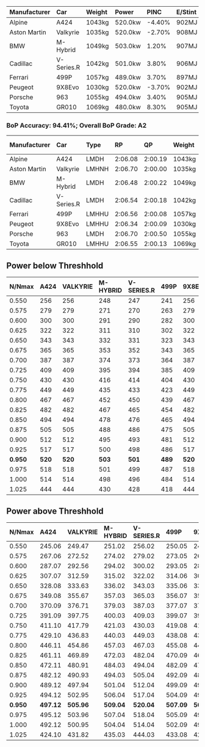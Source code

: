 | Manufacturer | Car        | Weight | Power   | PINC   | E/Stint | FDS     |
|:-|:-|:-|:-|:-|:-|:-|
| Alpine       | A424       | 1043kg | 520.0kw | -4.40% | 902MJ   |    -    |
| Aston Martin | Valkyrie   | 1035kg | 520.0kw | -2.70% | 908MJ   |    -    |
| BMW          | M-Hybrid   | 1049kg | 503.0kw | 1.20%  | 907MJ   |    -    |
| Cadillac     | V-Series.R | 1042kg | 501.0kw | 3.80%  | 906MJ   |    -    |
| Ferrari      | 499P       | 1057kg | 489.0kw | 3.70%  | 897MJ   | 190kph  |
| Peugeot      | 9X8Evo     | 1030kg | 520.0kw | -3.70% | 902MJ   | 190kph  |
| Porsche      | 963        | 1055kg | 494.0kw | 3.40%  | 905MJ   |    -    |
| Toyota       | GR010      | 1069kg | 480.0kw | 8.30%  | 905MJ   | 190kph  |

### BoP Accuracy: 94.41%; Overall BoP Grade: A2
| Manufacturer | Car        | Type  | RP      | QP      | Weight | Power¹  | Threshhold | PINC   | Power²   | E/Stint | AVG Vmax  | FDS     | RDLC | L/Stint | BOP-Grade | Model Accuracy | Model Points | Match%  | SimDiff |
|:-|:-|:-|:-|:-|:-|:-|:-|:-|:-|:-|:-|:-|:-|:-|:-|:-|:-|:-|:-|
| Alpine       | A424       | LMDH  | 2:06.08 | 2:00.19 | 1043kg | 520.0kw | 250.0kph   | -4.40% | 497.10kw |  902MJ  | 295.08kph |    -    | 1.03 | 25      | -B2       | 99.31%         | 2573         | 83.90%  | -0.17   |
| Aston Martin | Valkyrie   | LMHNH | 2:06.70 | 2:00.00 | 1035kg | 520.0kw | 250.0kph   | -2.70% | 506.00kw |  908MJ  | 297.88kph |    -    | 1.04 | 25      | +B2       | 100.00%        | 630          | 80.37%  | +0.19   |
| BMW          | M-Hybrid   | LMDH  | 2:06.48 | 2:00.22 | 1049kg | 503.0kw | 250.0kph   | 1.20%  | 509.00kw |  907MJ  | 297.23kph |    -    | 1.02 | 25      | ~A1       | 99.41%         | 2544         | 100.00% | -0.05   |
| Cadillac     | V-Series.R | LMDH  | 2:06.54 | 2:00.18 | 1042kg | 501.0kw | 250.0kph   | 3.80%  | 520.00kw |  906MJ  | 300.72kph |    -    | 1.03 | 25      | ~A1       | 99.30%         | 4946         | 97.05%  | +0.00   |
| Ferrari      | 499P       | LMHHU | 2:06.56 | 2:00.08 | 1057kg | 489.0kw | 250.0kph   | 3.70%  | 507.10kw |  897MJ  | 297.83kph | 190kph  | 1.05 | 25      | ~A1       | 100.00%        | 8223         | 100.00% | +0.40   |
| Peugeot      | 9X8Evo     | LMHHU | 2:06.34 | 2:00.09 | 1030kg | 520.0kw | 250.0kph   | -3.70% | 500.80kw |  902MJ  | 307.08kph | 190kph  | 1.03 | 25      | ~A1       | 96.77%         | 2307         | 96.42%  | -0.22   |
| Porsche      | 963        | LMDH  | 2:06.70 | 2:00.50 | 1055kg | 494.0kw | 250.0kph   | 3.40%  | 510.80kw |  905MJ  | 295.93kph |    -    | 1.02 | 25      | ~A1       | 99.86%         | 11699        | 100.00% | -0.07   |
| Toyota       | GR010      | LMHHU | 2:06.55 | 2:00.13 | 1069kg | 480.0kw | 250.0kph   | 8.30%  | 519.80kw |  905MJ  | 297.12kph | 190kph  | 1.04 | 25      | ~A1       | 99.63%         | 6190         | 97.54%  | -0.08   |

## Power below Threshhold
| N/Nmax    | A424    | VALKYRIE | M-HYBRID | V-SERIES.R | 499P    | 9X8EVO  | 963     | GR010   |
|:-|:-|:-|:-|:-|:-|:-|:-|:-|
|  0.550    |  256    |  256     |  248     |  247       |  241    |  256    |  243    |  236    |
|  0.575    |  279    |  279     |  271     |  270       |  263    |  279    |  266    |  258    |
|  0.600    |  300    |  300     |  291     |  290       |  282    |  300    |  285    |  277    |
|  0.625    |  322    |  322     |  311     |  310       |  302    |  322    |  305    |  297    |
|  0.650    |  343    |  343     |  332     |  331       |  323    |  343    |  326    |  317    |
|  0.675    |  365    |  365     |  353     |  352       |  343    |  365    |  347    |  337    |
|  0.700    |  387    |  387     |  374     |  373       |  364    |  387    |  368    |  358    |
|  0.725    |  409    |  409     |  395     |  394       |  385    |  409    |  389    |  378    |
|  0.750    |  430    |  430     |  416     |  414       |  404    |  430    |  408    |  397    |
|  0.775    |  449    |  449     |  435     |  433       |  423    |  449    |  427    |  415    |
|  0.800    |  467    |  467     |  452     |  450       |  439    |  467    |  444    |  431    |
|  0.825    |  482    |  482     |  467     |  465       |  454    |  482    |  458    |  445    |
|  0.850    |  494    |  494     |  478     |  476       |  465    |  494    |  469    |  456    |
|  0.875    |  505    |  505     |  488     |  486       |  475    |  505    |  479    |  466    |
|  0.900    |  512    |  512     |  495     |  493       |  481    |  512    |  486    |  472    |
|  0.925    |  517    |  517     |  500     |  498       |  486    |  517    |  491    |  477    |
| **0.950** | **520** | **520**  | **503**  | **501**    | **489** | **520** | **494** | **480** |
|  0.975    |  518    |  518     |  501     |  499       |  487    |  518    |  492    |  478    |
|  1.000    |  514    |  514     |  498     |  496       |  484    |  514    |  489    |  475    |
|  1.025    |  444    |  444     |  430     |  428       |  418    |  444    |  422    |  410    |

## Power above Threshhold
| N/Nmax    | A424       | VALKYRIE   | M-HYBRID   | V-SERIES.R | 499P       | 9X8EVO     | 963        | GR010      |
|:-|:-|:-|:-|:-|:-|:-|:-|:-|
|  0.550    |  245.06    |  249.47    |  251.02    |  256.02    |  250.05    |  246.37    |  251.39    |  256.41    |
|  0.575    |  267.06    |  272.52    |  274.02    |  279.02    |  273.05    |  269.41    |  274.43    |  279.45    |
|  0.600    |  287.07    |  292.56    |  294.02    |  300.02    |  293.05    |  289.44    |  295.46    |  299.48    |
|  0.625    |  307.07    |  312.59    |  315.02    |  322.02    |  314.06    |  309.47    |  316.49    |  321.52    |
|  0.650    |  328.08    |  333.63    |  336.02    |  343.03    |  335.06    |  330.50    |  337.53    |  342.55    |
|  0.675    |  349.08    |  355.67    |  357.03    |  365.03    |  356.07    |  351.53    |  358.56    |  364.59    |
|  0.700    |  370.09    |  376.71    |  379.03    |  387.03    |  377.07    |  372.57    |  380.59    |  386.62    |
|  0.725    |  391.09    |  397.75    |  400.03    |  409.03    |  399.07    |  393.60    |  401.63    |  408.66    |
|  0.750    |  411.10    |  417.79    |  421.03    |  430.03    |  419.08    |  413.63    |  422.66    |  429.69    |
|  0.775    |  429.10    |  436.83    |  440.03    |  449.03    |  438.08    |  432.66    |  441.69    |  448.73    |
|  0.800    |  446.11    |  454.86    |  457.03    |  467.03    |  455.08    |  449.68    |  458.71    |  466.75    |
|  0.825    |  461.11    |  469.89    |  472.03    |  482.04    |  470.09    |  464.71    |  473.74    |  481.78    |
|  0.850    |  472.11    |  480.91    |  484.03    |  494.04    |  482.09    |  475.72    |  485.76    |  493.80    |
|  0.875    |  482.12    |  490.93    |  494.03    |  505.04    |  492.09    |  485.74    |  495.77    |  504.82    |
|  0.900    |  489.12    |  497.94    |  501.04    |  512.04    |  499.09    |  492.75    |  502.78    |  511.83    |
|  0.925    |  494.12    |  502.95    |  506.04    |  517.04    |  504.09    |  497.76    |  507.79    |  516.84    |
| **0.950** | **497.12** | **505.96** | **509.04** | **520.04** | **507.09** | **500.76** | **510.80** | **519.84** |
|  0.975    |  495.12    |  503.96    |  507.04    |  518.04    |  505.09    |  498.76    |  508.79    |  517.84    |
|  1.000    |  492.12    |  500.95    |  504.04    |  514.04    |  502.09    |  495.75    |  505.79    |  513.83    |
|  1.025    |  424.10    |  431.82    |  435.03    |  444.03    |  433.08    |  427.65    |  436.68    |  443.72    |
